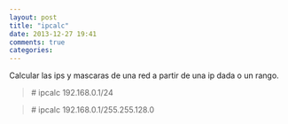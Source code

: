 ```yaml
---
layout: post
title: "ipcalc"
date: 2013-12-27 19:41
comments: true
categories: 
---
```

Calcular las ips y mascaras de una red a partir de una ip dada o un rango.

>\# ipcalc 192.168.0.1/24

>\# ipcalc 192.168.0.1/255.255.128.0

